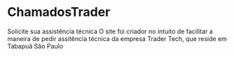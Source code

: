 # ChamadosTrader
Solicite sua assistência técnica
O site foi criador no intuito de facilitar a maneira de pedir assitência técnica da empresa Trader Tech, que reside em Tabapuã São Paulo
